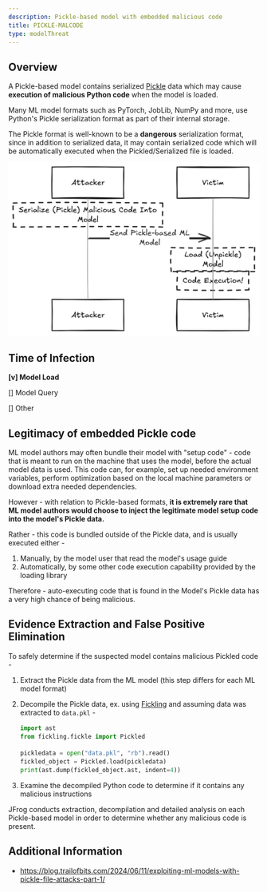 ```yaml
---
description: Pickle-based model with embedded malicious code
title: PICKLE-MALCODE
type: modelThreat
---
```



## Overview

A Pickle-based model contains serialized [Pickle](https://docs.python.org/3/library/pickle.html) data which may cause **execution of malicious Python code** when the model is loaded.

Many ML model formats such as PyTorch, JobLib, NumPy and more, use Python's Pickle serialization format as part of their internal storage.

The Pickle format is well-known to be a **dangerous** serialization format, since in addition to serialized data, it may contain serialized code which will be automatically executed when the Pickled/Serialized file is loaded.

![](/img/pickle_deserialization.png)



## Time of Infection

**[v] Model Load**

[] Model Query

[] Other



## Legitimacy of embedded Pickle code

ML model authors may often bundle their model with "setup code" - code that is meant to run on the machine that uses the model, before the actual model data is used. This code can, for example, set up needed environment variables, perform optimization based on the local machine parameters or download extra needed dependencies.

However - with relation to Pickle-based formats, **it is extremely rare that ML model authors would choose to inject the legitimate model setup code into the model's Pickle data.**

Rather - this code is bundled outside of the Pickle data, and is usually executed either -

1. Manually, by the model user that read the model's usage guide
2. Automatically, by some other code execution capability provided by the loading library

Therefore - auto-executing code that is found in the Model's Pickle data has a very high chance of being malicious.



## Evidence Extraction and False Positive Elimination

To safely determine if the suspected model contains malicious Pickled code -

1. Extract the Pickle data from the ML model (this step differs for each ML model format)

2. Decompile the Pickle data, ex. using [Fickling](https://github.com/trailofbits/fickling) and assuming data was extracted to `data.pkl` -

   ```python
   import ast
   from fickling.fickle import Pickled
   
   pickledata = open("data.pkl", "rb").read()
   fickled_object = Pickled.load(pickledata)
   print(ast.dump(fickled_object.ast, indent=4))
   ```

3. Examine the decompiled Python code to determine if it contains any malicious instructions

   

JFrog conducts extraction, decompilation and detailed analysis on each Pickle-based model in order to determine whether any malicious code is present.



## Additional Information

* https://blog.trailofbits.com/2024/06/11/exploiting-ml-models-with-pickle-file-attacks-part-1/